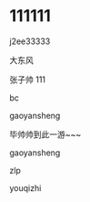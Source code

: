 # 111111
j2ee33333

大东风


张子帅 111


bc


gaoyansheng


毕帅帅到此一游~~~


gaoyansheng


zlp 
 

youqizhi






